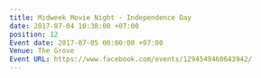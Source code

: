 ```yaml
---
title: Midweek Movie Night - Independence Day
date: 2017-07-04 10:38:00 +07:00
position: 12
Event date: 2017-07-05 00:00:00 +07:00
Venue: The Grove
Event URL: https://www.facebook.com/events/1294549460643942/
---
```


